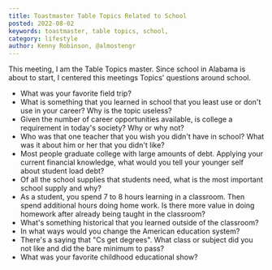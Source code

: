 ```yaml
---
title: Toastmaster Table Topics Related to School
posted: 2022-08-02
keywords: toastmaster, table topics, school, 
category: lifestyle
author: Kenny Robinson, @almostengr
---
```


This meeting, I am the Table Topics master. Since school in Alabama is about to start, 
I centered this meetings Topics' questions around school. 

* What was your favorite field trip?
* What is something that you learned in school that you least use or don't use in your career? Why is the topic useless?
* Given the number of career opportunities available, is college a requirement in today's society? Why or why not?
* Who was that one teacher that you wish you didn't have in school? What was it about him or her that you didn't like?
* Most people graduate college with large amounts of debt. Applying your current financial knowledge, what would you tell your younger self about student load debt?
* Of all the school supplies that students need, what is the most important school supply and why?
* As a student, you spend 7 to 8 hours learning in a classroom. Then spend additional hours doing home work. Is there more value in doing homework after already being taught in the classroom?
* What's something historical that you learned outside of the classroom?
* In what ways would you change the American education system?
* There's a saying that "Cs get degrees". What class or subject did you not like and did the bare minimum to pass?
* What was your favorite childhood educational show?

